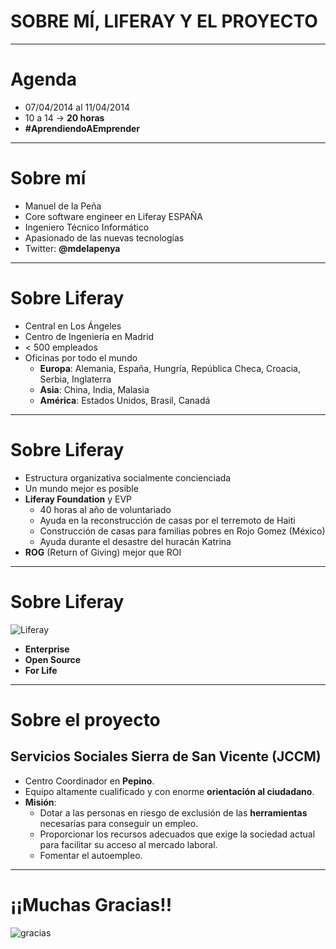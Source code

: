 # SOBRE MÍ, LIFERAY Y EL PROYECTO

---

# Agenda

- 07/04/2014 al 11/04/2014
- 10 a 14 -> **20 horas**
- **#AprendiendoAEmprender**

---

# Sobre mí

- Manuel de la Peña
- Core software engineer en Liferay ESPAÑA
- Ingeniero Técnico Informático
- Apasionado de las nuevas tecnologías
- Twitter: **@mdelapenya**

---

# Sobre Liferay
 
- Central en Los Ángeles
- Centro de Ingeniería en Madrid
- < 500 empleados
- Oficinas por todo el mundo
    - **Europa**: Alemania, España, Hungría, República Checa, Croacia, Serbia, Inglaterra
    - **Asia**: China, India, Malasia
    - **América**: Estados Unidos, Brasil, Canadá

---

# Sobre Liferay

- Estructura organizativa socialmente concienciada
- Un mundo mejor es posible
- **Liferay Foundation** y EVP
	- 40 horas al año de voluntariado
    - Ayuda en la reconstrucción de casas por el terremoto de Haiti
    - Construcción de casas para familias pobres en Rojo Gomez (México)
    - Ayuda durante el desastre del huracán Katrina
 - **ROG** (Return of Giving) mejor que ROI

---

# Sobre Liferay

<img src="../img/liferay.png" title="Liferay" class="h100"/>

- **Enterprise**
- **Open Source**
- **For Life**

---

# Sobre el proyecto

## Servicios Sociales Sierra de San Vicente (JCCM)

- Centro Coordinador en **Pepino**.
- Equipo altamente cualificado y con enorme **orientación al ciudadano**.
- **Misión**:
	- Dotar a las personas en riesgo de exclusión de las **herramientas** necesarias para conseguir un empleo.
	- Proporcionar los recursos adecuados que exige la sociedad actual para facilitar su acceso al mercado laboral.
	- Fomentar el autoempleo.

---

# ¡¡Muchas Gracias!!

![gracias](../img/gracias.png)